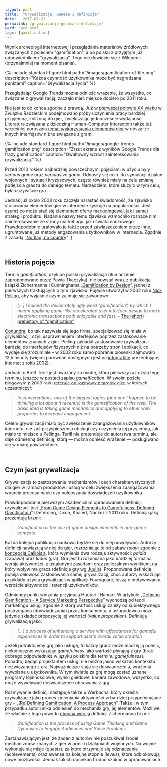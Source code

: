 ```yaml
---
layout: post
title:  "Grywalizacja. Geneza i definicje"
date:   2017-07-21
permalink: /grywalizacja-geneza-i-definicje/
card: card.html
tags: [gamification]
---
```


Wynik archeologii internetowej i przeglądania materiałów źródłowych związanych z pojeciem "gamification", a po polsku z przyjętym już odpowiednikiem "grywalizacja". Tego nie dowiecie się z Wikipedii (przynajmniej na moment pisania).

{% include standard-figure.html path="/images/gamification-of-life.png" description="Każda czynność użytkownika może być nagradzana punktami" caption="Grywalizacja życia" %}

Przeglądając Google Trends można odnieść wrażenie, że wszystko, co związane z grywalizacją, zaczęło mieć miejsce dopiero po 2011 roku.

Nie jest to do końca zgodne z prawdą. Już w [pierwszej połowie XX wieku](https://papers.ssrn.com/sol3/papers.cfm?abstract_id=2115483) w Związku Radzieckim podejmowano próby uczynienia pracy bardziej przyjemną, zbliżoną do gier, zwiększając jednocześnie wydajność. Literatura związana z dziedziną Human–Computer Interaction także już wcześniej poruszała [temat wykorzystania elementów gier](http://www.cs.ru.ac.za/courses/honours/HCI/readings/.%5Cdyck.pdf) w obszarze innych interfejsów niż te związane z grami.

{% include standard-figure.html path="/images/google-trends-gamification.png" description="Zrzut ekranu z wyników Google Trends dla frazy gamification" caption="Gwałtowny wzrost zainteresowania grywalizacją." %}

Przed 2010 rokiem najbardziej powszechnymi pojęciami w użyciu były _serious game_ oraz _persuasive game_. Odnosiły się m.in. do symulacji działań wojennych i sytuacji kryzysowych; często również miały na celu zmianę podejścia gracza do danego tematu. Narzędziem, które służyło w tym celu, była oczywiście gra.

Jednak już około 2008 roku zaczęła narastać świadomość, że zjawisko stosowania elementów gier w internecie zyskuje na popularności. Jest czymś co może stać się elementem oferty marketingowej, jak i samej strategii produktu. Nadanie nazwy temu zjawisku wzmocniło rosnące nim zainteresowanie ze strony marketingu, jak i świata naukowego. Prawdopodobnie uratowało je także przed zawłaszczeniem przez inne, ugruntowane już metody angażowania użytkowników w internecie. Zgodnie z zasadą „[No flag, no country](https://www.youtube.com/watch?v=_9W1zTEuKLY)” ;)

&nbsp;


## Historia pojęcia

Termin _gamification_, czyli po polsku grywalizacja (tłumaczenie zaproponowane przez Pawła Tkaczyka), nie powstał wraz z publikacją książki Zichermanna i Cunninghama „[Gamification by Design](https://www.amazon.com/Gamification-Design-Implementing-Mechanics-Mobile/dp/1449397670/ref=sr_1_1?ie=UTF8&qid=1499871820&sr=8-1&keywords=Gamification+by+Design)”, jednej z pierwszych traktujących o tym zjawisku. Pojęcie utworzył w 2002 roku [Nick Pelling](http://www.nickpelling.com/), aby wyjaśnić czym zajmuje się zawodowo:

> <cite>[...] I coined the deliberately ugly word “gamification“, by which I meant applying game-like accelerated user interface design to make electronic transactions both enjoyable and fast.</cite> – [The (short) prehistory of “gamification”](https://nanodome.wordpress.com/2011/08/09/the-short-prehistory-of-gamification/)

[Conundra](http://nanodome.com/conundra.co.uk/), bo tak nazywała się jego firma, specjalizować się miała w grywalizacji, czyli usprawnieniem interfejsów poprzez zastosowanie elementów znanych z gier. Pelling zakładał zastosowanie grywalizacji bardziej do interfejsów fizycznych niż na potrzeby stron i aplikacji, co wydaje się zrozumiałe – w 2002 roku samo pobranie piosenki zajmowało 12,5 minuty (więcej porównań dostępnych jest na [infografice](https://venturebeat.com/2012/08/14/the-internet-2002-2012-infographic/) prezentującej internet z roku 2002).

Jednak to Brett Terill jest uważany za osobę, która pierwszy raz użyła tego terminu, jeszcze w postaci zapisu _gameification_. W swoim poście blogowym z 2008 roku [referuje on rozmowy z targów gier](http://www.bretterrill.com/2008/06/my-coverage-of-lobby-of-social-gaming.html), w których uczestniczył:

> <cite>In conversations, one of the biggest topics (and one I happen to be thinking a lot about it recently) is the gameification of the web. The basic idea is taking game mechanics and applying to other web properties to increase engagement.</cite>

Celem grywalizacji miało być zwiększenie zaangażowania użytkowników internetu, nie zaś przyspieszenia obsługi czy uczynienia jej przyjemną, jak miało to miejsce u Pellinga. Terill nie pretenduje do autorstwa terminu, ale daje odmienną definicję, którą — można odnieść wrażenie — posługiwano się w miarę powszechnie. 

&nbsp;

## Czym jest grywalizacja

Grywalizacja to zastosowanie mechanizmów i cech charakterystycznych dla gier w ramach produktów i usług w celu zwiększenia zaangażowania, wparcia procesu nauki czy polepszania doświadczeń użytkownika.

Prawdopodobnie pierwszym akademickim opracowaniem definicji grywalizacji jest „[From Game Design Elements to Gamefulness: Defining Gamification](https://www.researchgate.net/publication/230854710_From_Game_Design_Elements_to_Gamefulness_Defining_Gamification)” (Deterding, Dixon, Khaled, Nacke) z 2011 roku. Definicja jaką prezentują brzmi:

> <cite>Gamification is the use of game design elements in non-game contexts</cite>

Każda kolejna publikacja naukowa będzie się do niej odwoływać. Autorzy definicji nawiązują w niej do gier, rozróżniając je od zabaw (_play_) zgodnie z [koncepcją Caillois’a](https://www.amazon.com/Man-Play-Games-Roger-Caillois/dp/025207033X), która wymienia dwa rodzaje aktywności: _paidia_ (zabawa) oraz _ludus_ (gra). Gra jest tu rozumiana jako bardziej formalna wersja aktywności, z ustalonymi zasadami oraz policzalnym wynikiem, na który wpływ ma gracz (definicja gry wg [Juul’a](https://www.researchgate.net/publication/42364171_Half-Real_Video_Games_between_Real_Rules_and_Fictional_Worlds_J_Juul)). Proponowana definicja pomija celowość zastosowania samej grywalizacji, choć autorzy wskazując przykłady użycia grywalizacji w aplikacji Foursquare, piszą o motywowaniu, wzroście aktywności i retencji użytkowników.

Odmienny punkt widzenia przyjmują Huotari i Hamari. W artykule „[Defining Gamification - A Service Marketing Perspective](https://www.researchgate.net/publication/259841647_Defining_Gamification_-_A_Service_Marketing_Perspective)” wychodzą od teorii marketingu usług, zgodnie z którą wartość usługi zależy od subiektywnego postrzegania (doświadczania) przez konsumenta, a usługodawca może jedynie składać propozycję jej wartości (_value proposition_). Definiują grywalizację jako:

> <cite>[...]  a process of enhancing a service with affordances for gameful experiences in order to support user's overall value creation</cite>

Jeżeli potraktujemy grę jako usługę, to każdy gracz może inaczej ją ocenić, niekoniecznie wskazując _gamefulness_ jako wartość płynącą z gry (brak dobrego odpowiednika w języku polskim dla terminu _gamefulness_). Ponadto, będąc projektantem usług, nie można jasno wskazać kontekstu niezwiązanego z grą. Najważniejsze stają się doświadczenia, wrażenia wywołane u użytkownika. W tym świetle za grę mogą zostać uznane programy lojalnościowe, wyniki giełdowe, kariera zawodowa, wszystko, co może wywoływać doświadczenie obcowania z grą.

Rozmywanie definicji następuje także u Werbacha, który określa grywalizację jako proces zmieniania aktywności w bardziej przypominające gry – „[(Re)Defining Gamification: A Process Approach](https://link.springer.com/chapter/10.1007/978-3-319-07127-5_23)”. Także i w tym przypadku autor unika odniesień do mechaniki gry, jej elementów. Możliwe, że właśnie z tego powodu [obecna wersja](http://www.gamification.co/about-gabe-zichermann/) definicji Zichermanna brzmi:


> <cite>Gamification is the process of using Game Thinking and Game Dynamics to Engage Audiences and Solve Problems</cite>

Zastanawiającym jest, że żaden z autorów nie poszukiwał źródeł mechanizmów znanych z gier w armii i działaniach wojennych. Na wojnie wykonuje się misje (_quests_), za które otrzymuje się odznaczenia (achievements) oraz awanse na kolejne stopnie (_levels_), które odblokowują nowe możliwości. Jednak takich dociekań trudno szukać w opracowaniach.